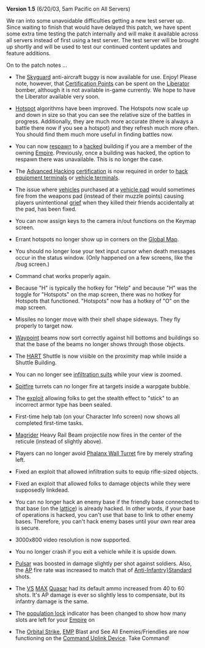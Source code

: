 **Version 1.5** (6/20/03, 5am Pacific on All Servers)

We ran into some unavoidable difficulties getting a new test server up. Since
waiting to finish that would have delayed this patch, we have spent some extra
time testing the patch internally and will make it available across all servers
instead of first using a test server. The test server will be brought up shortly
and will be used to test our continued content updates and feature additions.

On to the patch notes ...

- The [Skyguard](Skyguard.md) anti-aircraft buggy is now available for use.
  Enjoy! Please note, however, that
  [Certification Points](Certification_points.md) can be spent on the
  [Liberator](Liberator.md) bomber, although it is not available in-game
  currently. We hope to have the Liberator available very soon.

<!-- -->

- [Hotspot](Hotspot.md) algorithms have been improved. The Hotspots now scale up
  and down in size so that you can see the relative size of the battles in
  progress. Additionally, they are much more accurate (there is always a battle
  there now if you see a hotspot) and they refresh much more often. You should
  find them much more useful in finding battles now.

<!-- -->

- You can now [respawn](../terminology/Respawn.md) to a
  [hacked](../terminology/Hack.md) building if you are a member of the owning
  [Empire](Empire.md). Previously, once a building was hacked, the option to
  respawn there was unavailable. This is no longer the case.

<!-- -->

- The [Advanced Hacking](Advanced_Hacking.md)
  [certification](../certifications/Certification.md) is now required in order
  to [hack](../terminology/Hack.md) [equipment terminals](equipment_terminal.md)
  or [vehicle terminals](Vehicle_Terminal.md).

<!-- -->

- The issue where [vehicles](../vehicles/Vehicle.md) purchased at a
  [vehicle pad](Vehicle_Terminal.md) would sometimes fire from the weapons pad
  (instead of their muzzle points) causing players unintentional
  [grief](Grief_points.md) when they killed their friends accidentally at the
  pad, has been fixed.

<!-- -->

- You can now assign keys to the camera in/out functions on the Keymap screen.

<!-- -->

- Errant hotspots no longer show up in corners on the
  [Global Map](Global_Map.md).

<!-- -->

- You should no longer lose your text input cursor when death messages occur in
  the status window. (Only happened on a few screens, like the /bug screen.)

<!-- -->

- Command chat works properly again.

<!-- -->

- Because "H" is typically the hotkey for "Help" and because "H" was the toggle
  for "Hotspots" on the map screen, there was no hotkey for Hotspots that
  functioned. "Hotspots" now has a hotkey of "O" on the map screen.

<!-- -->

- Missiles no longer move with their shell shape sideways. They fly properly to
  target now.

<!-- -->

- [Waypoint](Waypoint.md) beams now sort correctly against hill bottoms and
  buildings so that the base of the beams no longer shows through those objects.

<!-- -->

- The [HART](HART.md) Shuttle is now visible on the proximity map while inside a
  Shuttle Building.

<!-- -->

- You can no longer see [infiltration suits](Infiltration_Suit.md) while your
  view is zoomed.

<!-- -->

- [Spitfire](Spitfire.md) turrets can no longer fire at targets inside a
  warpgate bubble.

<!-- -->

- The [exploit](../terminology/Exploit.md) allowing folks to get the stealth
  effect to "stick" to an incorrect armor type has been sealed.

<!-- -->

- First-time help tab (on your Character Info screen) now shows all completed
  first-time tasks.

<!-- -->

- [Magrider](Magrider.md) Heavy Rail Beam projectile now fires in the center of
  the reticule (instead of slightly above).

<!-- -->

- Players can no longer avoid [Phalanx Wall Turret](Phalanx.md) fire by merely
  strafing left.

<!-- -->

- Fixed an exploit that allowed infiltration suits to equip rifle-sized objects.

<!-- -->

- Fixed an exploit that allowed folks to damage objects while they were
  supposedly linkdead.

<!-- -->

- You can no longer hack an enemy base if the friendly base connected to that
  base (on the [lattice](../terminology/Lattice.md)) is already hacked. In other
  words, if your base of operations is hacked, you can't use that base to link
  to other enemy bases. Therefore, you can't hack enemy bases until your own
  rear area is secure.

<!-- -->

- 3000x800 video resolution is now supported.

<!-- -->

- You no longer crash if you exit a vehicle while it is upside down.

<!-- -->

- [Pulsar](Pulsar.md) was boosted in damage slightly per shot against soldiers.
  Also, the [AP](Armor_Piercing.md) fire rate was increased to match that of
  [Anti-Infantry}Standard](Anti-Infantry.md}Standard) shots.

<!-- -->

- The [VS](Vanu_Sovereignty.md) [MAX](../Mechanized_Armored_Exo-Suit.md)
  [Quasar](Quasar.md) had its default ammo increased from 40 to 60 shots. It's
  AP damage is ever so slightly less to compensate, but its infantry damage is
  the same.

<!-- -->

- The [population lock](population_lock.md) indicator has been changed to show
  how many slots are left for your [Empire](Empire.md) on

<!-- -->

- The [Orbital Strike](Orbital_Strike.md), [EMP](EMP.md) Blast and See All
  Enemies/Friendlies are now functioning on the
  [Command Uplink Device](Command_Uplink_Device.md). Take Command!

<!--[category:Patches](category:Patches.md)-->
